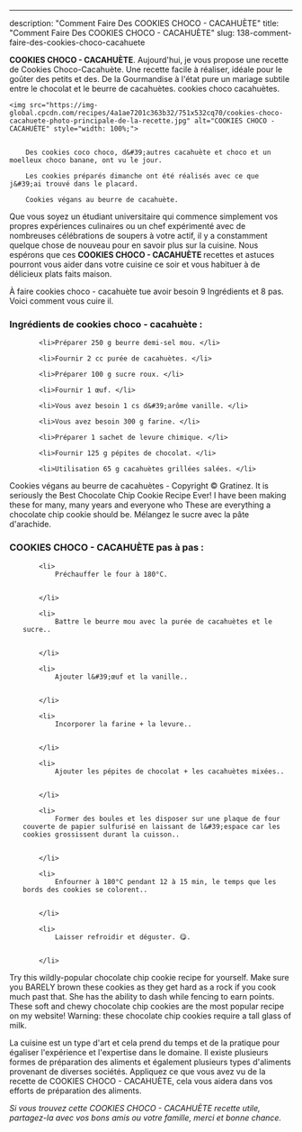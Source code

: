 ---
description: "Comment Faire Des COOKIES CHOCO - CACAHUÈTE"
title: "Comment Faire Des COOKIES CHOCO - CACAHUÈTE"
slug: 138-comment-faire-des-cookies-choco-cacahuete

<p>
	<strong>COOKIES CHOCO - CACAHUÈTE</strong>. 
	Aujourd&#39;hui, je vous propose une recette de Cookies Choco-Cacahuète. Une recette facile à réaliser, idéale pour le goûter des petits et des. De la Gourmandise à l&#39;état pure un mariage subtile entre le chocolat et le beurre de cacahuètes. cookies choco cacahuètes.
</p>
<p>
	
	<img src="https://img-global.cpcdn.com/recipes/4a1ae7201c363b32/751x532cq70/cookies-choco-cacahuete-photo-principale-de-la-recette.jpg" alt="COOKIES CHOCO - CACAHUÈTE" style="width: 100%;">
	
	
		Des cookies coco choco, d&#39;autres cacahuète et choco et un moelleux choco banane, ont vu le jour.
	
		Les cookies préparés dimanche ont été réalisés avec ce que j&#39;ai trouvé dans le placard.
	
		Cookies végans au beurre de cacahuète.
	
</p>

Que vous soyez un étudiant universitaire qui commence simplement vos propres expériences culinaires ou un chef expérimenté avec de nombreuses célébrations de soupers à votre actif, il y a constamment quelque chose de nouveau pour en savoir plus sur la cuisine. Nous espérons que ces <strong> COOKIES CHOCO - CACAHUÈTE </strong> recettes et astuces pourront vous aider dans votre cuisine ce soir et vous habituer à de délicieux plats faits maison.

<!--inarticleads1-->

À faire cookies choco - cacahuète tue avoir besoin 9 Ingrédients et 8 pas. Voici comment vous cuire il.

<h3>Ingrédients de cookies choco - cacahuète :</h3>

<ol>
	
		<li>Préparer 250 g beurre demi-sel mou. </li>
	
		<li>Fournir 2 cc purée de cacahuètes. </li>
	
		<li>Préparer 100 g sucre roux. </li>
	
		<li>Fournir 1 œuf. </li>
	
		<li>Vous avez besoin 1 cs d&#39;arôme vanille. </li>
	
		<li>Vous avez besoin 300 g farine. </li>
	
		<li>Préparer 1 sachet de levure chimique. </li>
	
		<li>Fournir 125 g pépites de chocolat. </li>
	
		<li>Utilisation 65 g cacahuètes grillées salées. </li>
	
</ol>

Cookies végans au beurre de cacahuètes - Copyright © Gratinez. It is seriously the Best Chocolate Chip Cookie Recipe Ever! I have been making these for many, many years and everyone who These are everything a chocolate chip cookie should be. Mélangez le sucre avec la pâte d&#39;arachide. 

<!--inarticleads2-->

<h3>COOKIES CHOCO - CACAHUÈTE pas à pas :</h3>

<ol>
	
		<li>
			Préchauffer le four à 180°C.
			
			
		</li>
	
		<li>
			Battre le beurre mou avec la purée de cacahuètes et le sucre..
			
			
		</li>
	
		<li>
			Ajouter l&#39;œuf et la vanille..
			
			
		</li>
	
		<li>
			Incorporer la farine + la levure..
			
			
		</li>
	
		<li>
			Ajouter les pépites de chocolat + les cacahuètes mixées..
			
			
		</li>
	
		<li>
			Former des boules et les disposer sur une plaque de four couverte de papier sulfurisé en laissant de l&#39;espace car les cookies grossissent durant la cuisson..
			
			
		</li>
	
		<li>
			Enfourner à 180°C pendant 12 à 15 min, le temps que les bords des cookies se colorent..
			
			
		</li>
	
		<li>
			Laisser refroidir et déguster. 😋.
			
			
		</li>
	
</ol>

Try this wildly-popular chocolate chip cookie recipe for yourself. Make sure you BARELY brown these cookies as they get hard as a rock if you cook much past that. She has the ability to dash while fencing to earn points. These soft and chewy chocolate chip cookies are the most popular recipe on my website! Warning: these chocolate chip cookies require a tall glass of milk. 

<!--inarticleads1-->

<p>
La cuisine est un type d'art et cela prend du temps et de la pratique pour égaliser l'expérience et l'expertise dans le domaine. Il existe plusieurs formes de préparation des aliments et également plusieurs types d'aliments provenant de diverses sociétés. Appliquez ce que vous avez vu de la recette de COOKIES CHOCO - CACAHUÈTE, cela vous aidera dans vos efforts de préparation des aliments.
</p>

<p>
<i>Si vous trouvez cette COOKIES CHOCO - CACAHUÈTE recette utile, partagez-la avec vos bons amis ou votre famille, merci et bonne chance.</i>
</p>
